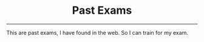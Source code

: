 <h1 align="center">Past Exams</h1>
<hr>
<p>
    This are past exams, I have found in the web. So I can train for my exam.
</p>
